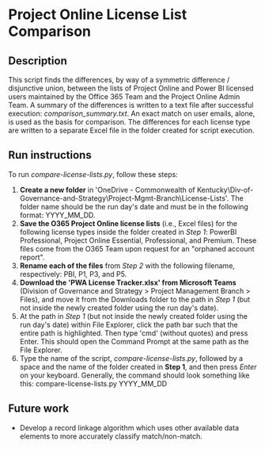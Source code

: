 # Project Online License List Comparison
## Description
This script finds the differences, by way of a symmetric difference / disjunctive union, between the lists of Project Online and Power BI licensed users maintained by the Office 365 Team and the Project Online Admin Team. A summary of the differences is written to a text file after successful execution: *comparison_summary.txt*. An exact match on user emails, alone, is used as the basis for comparison. The differences for each license type are written to a separate Excel file in the folder created for script execution. 

## Run instructions
To run *compare-license-lists.py*, follow these steps:
1. **Create a new folder** in 'OneDrive - Commonwealth of Kentucky\Div-of-Governance-and-Strategy\Project-Mgmt-Branch\License-Lists\'. The folder name should be the run day's date and must be in the following format: YYYY_MM_DD.
2. **Save the O365 Project Online license lists** (i.e., Excel files) for the following license types inside the folder created in *Step 1*: PowerBI Professional, Project Online Essential, Professional, and Premium. These files come from the O365 Team upon request for an "orphaned account report".
3. **Rename each of the files** from *Step 2* with the following filename, respectively: PBI, P1, P3, and P5.
4. **Download the 'PWA License Tracker.xlsx' from Microsoft Teams** (Division of Governance and Strategy > Project Management Branch > Files), and move it from the Downloads folder to the path in *Step 1* (but not inside the newly created folder using the run day's date).
5. At the path in *Step 1* (but not inside the newly created folder using the run day's date) within File Explorer, click the path bar such that the entire path is highlighted. Then type 'cmd' (without quotes) and press Enter. This should open the Command Prompt at the same path as the File Explorer.
6. Type the name of the script, *compare-license-lists.py*, followed by a space and the name of the folder created in **Step 1**, and then press *Enter* on your keyboard. Generally, the command should look something like this: compare-license-lists.py YYYY_MM_DD

## Future work
* Develop a record linkage algorithm which uses other available data elements to more accurately classify match/non-match.
